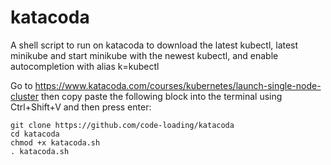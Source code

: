 # katacoda

A shell script to run on katacoda to download the latest kubectl, latest minikube and start minikube with the newest kubectl, and enable autocompletion with alias k=kubectl

Go to https://www.katacoda.com/courses/kubernetes/launch-single-node-cluster then copy paste the following block into the terminal using Ctrl+Shift+V and then press enter:

```
git clone https://github.com/code-loading/katacoda
cd katacoda
chmod +x katacoda.sh
. katacoda.sh
```
